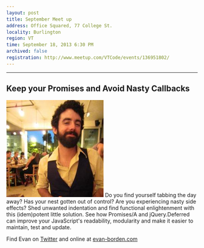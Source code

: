 ```yaml
---
layout: post
title: September Meet up
address: Office Squared, 77 College St.
locality: Burlington
region: VT
time: September 18, 2013 6:30 PM
archived: false
registration: http://www.meetup.com/VTCode/events/136951802/
---
```


---
## Keep your Promises and Avoid Nasty Callbacks

![Evan Borden](/images/speakers/evan_borden.jpg)
Do you find yourself tabbing the day away? Has your nest gotten out of control? Are you experiencing nasty side effects? Shed unwanted indentation and find functional enlightenment with this (idem)potent little solution. See how Promises/A and jQuery.Deferred can improve your JavaScript's readability, modularity and make it easier to maintain, test and update.

Find Evan on [Twitter](https://twitter.com/evanborden) and online at [evan-borden.com](http://www.evan-borden.com/)
